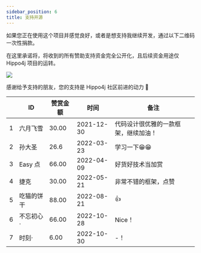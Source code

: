 ```yaml
---
sidebar_position: 6
title: 支持开源
---
```


如果您正在使用这个项目并感觉良好，或者是想支持我继续开发，通过以下二维码一次性捐款。

在这里承诺将，将收到的所有赞助支持资金完全公开化，且后续资金用途仅 Hippo4j 项目的运转。

![](https://oss.open8gu.com/IMG_6719_2.jpg?x-oss-process=image/resize,h_180,w_180)

感谢给予支持的朋友，您的支持是 Hippo4j 社区前进的动力 🎉

|     | ID | 赞赏金额  | 时间         | 备注                 |
|-----|--|-------|------------|--------------------|
| 1   | 六月飞雪 | 30.00 | 2021-12-30 | 代码设计很优雅的一款框架，继续加油！ |
| 2   | 孙大圣 | 26.6  | 2022-03-23 | 学习一下😁😁           |
| 3   | Easy 点 | 66.00 | 2022-04-09 | 好货好技术当加赏           |
| 4   | 捷克 | 30.00 | 2022-05-21 | 非常不错的框架，点赞         |
| 5   | 吃猫的饼干 | 88.00 | 2022-08-21 | 👍                 |
| 6   | 不忘初心· | 66.00 | 2022-10-28 | Nice！                 |
| 7   | 时刻· | 6.00 | 2022-10-30 | -！                 |
